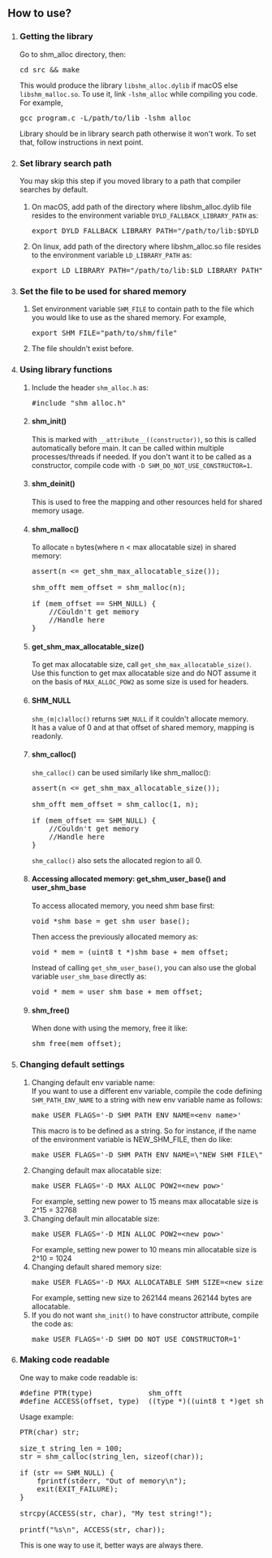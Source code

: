 <h2>How to use?</h2>

<ol>
	<li>
		<h3>Getting the library</h3>
		Go to shm_alloc directory, then:
<pre>
cd src && make
</pre>
		This would produce the library <code>libshm_alloc.dylib</code> if macOS else <code>libshm_malloc.so</code>.
		To use it, link <code>-lshm_alloc</code> while compiling you code. For example,
<pre>
gcc program.c -L/path/to/lib -lshm_alloc
</pre>
		Library should be in library search path otherwise it won't work. To set that, follow instructions in next point.
	</li>
	<li>
		<h3>Set library search path</h3>
		You may skip this step if you moved library to a path that compiler searches by default.<br><br>
		<ol>
			<li>
				On macOS, add path of the directory where libshm_alloc.dylib file resides to the environment variable
				<code>DYLD_FALLBACK_LIBRARY_PATH</code> as:
<pre>
export DYLD_FALLBACK_LIBRARY_PATH="/path/to/lib:$DYLD_FALLBACK_LIBRARY_PATH"
</pre>
			</li>
			<li>
				On linux, add path of the directory where libshm_alloc.so file resides to the environment variable
				<code>LD_LIBRARY_PATH</code> as:
<pre>
export LD_LIBRARY_PATH="/path/to/lib:$LD_LIBRARY_PATH"
</pre>
			</li>
		</ol>
	</li>
    <li>
        <h3>Set the file to be used for shared memory</h3>
        <ol>
            <li>
				Set environment variable <code>SHM_FILE</code> to contain path to the file which you would like to use as the 
				shared memory.
                For example,
<pre>
export SHM_FILE="path/to/shm/file"
</pre>     
			</li>
            <li>
                The file shouldn't exist before.
            </li>
        </ol>
    </li>
	<li>
		<h3>Using library functions</h3>
		<ol>
			<li>
				Include the header <code>shm_alloc.h</code> as:
<pre>
#include "shm_alloc.h"
</pre>
			</li>
			<li>
				<h4>shm_init()</h4>
					This is marked with <code>__attribute__((constructor))</code>, so this is called automatically
					before main. It can be called within multiple processes/threads if needed. If you don't want it to be
					called as a constructor, compile code with <code>-D SHM_DO_NOT_USE_CONSTRUCTOR=1</code>.
			</li>
			<li>
				<h4>shm_deinit()</h4>
					This is used to free the mapping and other resources held for shared memory usage.
			</li>
			<li>
				<h4>shm_malloc()</h4>
					To allocate <code>n</code> bytes(where n < max allocatable size) in shared memory:
<pre>
assert(n <= get_shm_max_allocatable_size());<br>
shm_offt mem_offset = shm_malloc(n);<br>		
if (mem_offset == SHM_NULL) {
	//Couldn't get memory
	//Handle here
}
</pre>
			</li>
			<li>
				<h4>get_shm_max_allocatable_size()</h4>
					To get max allocatable size, call <code>get_shm_max_allocatable_size()</code>.
					Use this function to get max allocatable size and do NOT assume it on the basis of
					<code>MAX_ALLOC_POW2</code> as some size is used for headers.
			</li>
			<li>
				<h4>SHM_NULL</h4>
					<code>shm_(m|c)alloc()</code> returns <code>SHM_NULL</code> if it couldn't allocate memory.<br>
					It has a value of 0 and at that offset of shared memory, mapping is readonly.
			</li>
			<li>
				<h4>shm_calloc()</h4>
					<code>shm_calloc()</code> can be used similarly like shm_malloc():
<pre>
assert(n <= get_shm_max_allocatable_size());<br>
shm_offt mem_offset = shm_calloc(1, n);<br>		
if (mem_offset == SHM_NULL) {
	//Couldn't get memory
	//Handle here
}
</pre>
					<code>shm_calloc()</code> also sets the allocated region to all 0.	
			</li>
			<li>
				<h4>Accessing allocated memory: get_shm_user_base() and user_shm_base</h4>
					To access allocated memory, you need shm base first:
<pre>
void *shm_base = get_shm_user_base();
</pre>
					Then access the previously allocated memory as:
<pre>
void * mem = (uint8_t *)shm_base + mem_offset;
</pre>
					Instead of calling <code>get_shm_user_base()</code>, you can also use the global variable
					<code>user_shm_base</code> directly as:
<pre>
void * mem = user_shm_base + mem_offset;
</pre>
			</li>
			<li>
				<h4>shm_free()</h4>
					When done with using the memory, free it like:
<pre>
shm_free(mem_offset);
</pre>
			</li>
		</ol>
	</li>
	<li>
		<h3>Changing default settings</h3>
		<ol>
			<li>
				Changing default env variable name:<br>
                If you want to use a different env variable, compile the code defining <code>SHM_PATH_ENV_NAME</code> to a
				string with new env variable name as follows:      
<pre>
make USER_FLAGS='-D SHM_PATH_ENV_NAME=&lt;env_name&gt;'
</pre>
                This macro is to be defined as a string. So for instance, if the name of the environment variable is 
                NEW_SHM_FILE, then do like:       
<pre>
make USER_FLAGS='-D SHM_PATH_ENV_NAME=\"NEW_SHM_FILE\"'
</pre>
            </li>
			<li>
				Changing default max allocatable size:
<pre>
make USER_FLAGS='-D MAX_ALLOC_POW2=&lt;new_pow&gt;'
</pre>
				For example, setting new power to 15 means max allocatable size is 2^15 = 32768
			</li>
			<li>
				Changing default min allocatable size:
<pre>
make USER_FLAGS='-D MIN_ALLOC_POW2=&lt;new_pow&gt;'
</pre>
				For example, setting new power to 10 means min allocatable size is 2^10 = 1024
			</li>
			<li>
				Changing default shared memory size:
<pre>
make USER_FLAGS='-D MAX_ALLOCATABLE_SHM_SIZE=&lt;new_size&gt;'
</pre>
				For example, setting new size to 262144 means 262144 bytes are allocatable.
			</li>
			<li>
				If you do not want <code>shm_init()</code> to have constructor attribute,
				compile the code as:
<pre>
make USER_FLAGS='-D SHM_DO_NOT_USE_CONSTRUCTOR=1'
</pre>
			</li>
		</ol>
	</li>
	<li>
		<h3>Making code readable</h3>
		One way to make code readable is:
<pre>
#define PTR(type)             shm_offt
#define ACCESS(offset, type)  ((type *)((uint8_t *)get_shm_user_base() + (offset)))
</pre>
		Usage example:
<pre>
PTR(char) str;<br>
size_t string_len = 100;
str = shm_calloc(string_len, sizeof(char));<br>
if (str == SHM_NULL) {
    fprintf(stderr, "Out of memory\n");
    exit(EXIT_FAILURE);
}<br>
strcpy(ACCESS(str, char), "My test string!");<br>
printf("%s\n", ACCESS(str, char));
</pre>
	This is one way to use it, better ways are always there.
	</li>
</ol>
